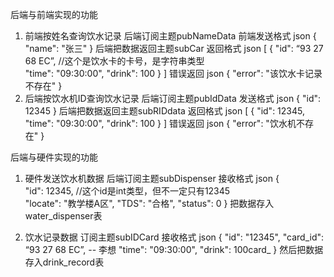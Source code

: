 后端与前端实现的功能
1. 前端按姓名查询饮水记录
   后端订阅主题pubNameData
   前端发送格式
   json
   {
   "name": "张三"
   }
   后端把数据返回主题subCar
   返回格式
   json
   [
   {
   "id": “93 27 68 EC”, //这个是饮水卡的卡号，是字符串类型    
   "time": "09:30:00",
   "drink": 100
   }
   ]
   错误返回
   json
   {
   "error": "该饮水卡记录不存在"
   }
2. 后端按饮水机ID查询饮水记录
   后端订阅主题pubIdData
   发送格式
   json
   {
   "id": 12345
   }
   后端把数据返回主题subRIDdata
   返回格式
   json
   [
   {
   "id": 12345,        
   "time": "09:30:00",
   "drink": 100
   }
   ]
   错误返回
   json
   {
   "error": "饮水机不存在"
   }

后端与硬件实现的功能
1. 硬件发送饮水机数据
   后端订阅主题subDispenser
   接收格式
   json
   {    
   "id": 12345,   //这个id是int类型，但不一定只有12345          
   "locate": "教学楼A区",
   "TDS": "合格",
   "status": 0
   }
   把数据存入water_dispenser表

2. 饮水记录数据
   订阅主题subIDCard
   接收格式
   json
   {
   "id": "12345",
   "card_id": “93 27 68 EC”, -- 李想
   "time": "09:30:00",
   "drink": 100card_
   }
   然后把数据存入drink_record表